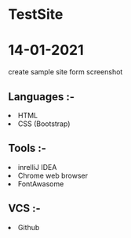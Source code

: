 # TestSite

<h1>14-01-2021</h1>

<p>create sample site form screenshot</p>

<h2>Languages :-</h3>
<li>HTML</li>
<li>CSS (Bootstrap)</li>

<h2>Tools :-</h3>
<li>inrelliJ IDEA</li>
<li>Chrome web browser</li>
<li>FontAwasome</li>

<h2>VCS :-</h3>
<li>Github</li>